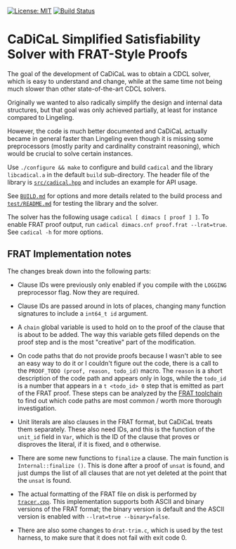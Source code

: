 [![License: MIT](https://img.shields.io/badge/License-MIT-yellow.svg)](https://opensource.org/licenses/MIT)
[![Build Status](https://travis-ci.com/arminbiere/cadical.svg?branch=master)](https://travis-ci.com/arminbiere/cadical)


CaDiCaL Simplified Satisfiability Solver with FRAT-Style Proofs
===============================================================================

The goal of the development of CaDiCaL was to obtain a CDCL solver,
which is easy to understand and change, while at the same time not being
much slower than other state-of-the-art CDCL solvers.

Originally we wanted to also radically simplify the design and internal data
structures, but that goal was only achieved partially, at least for instance
compared to Lingeling.

However, the code is much better documented and CaDiCaL actually became in
general faster than Lingeling even though it is missing some preprocessors
(mostly parity and cardinality constraint reasoning), which would be crucial
to solve certain instances.

Use `./configure && make` to configure and build `cadical` and the library
`libcadical.a` in the default `build` sub-directory.  The header file of
the library is [`src/cadical.hpp`](src/cadical.hpp) and includes an example
for API usage.

See [`BUILD.md`](BUILD.md) for options and more details related to the build
process and [`test/README.md`](test/README.md) for testing the library and
the solver.

The solver has the following usage `cadical [ dimacs [ proof ] ]`.
To enable FRAT proof output, run `cadical dimacs.cnf proof.frat --lrat=true`.
See `cadical -h` for more options.


## FRAT Implementation notes

The changes break down into the following parts:

* Clause IDs were previously only enabled if you compile with the `LOGGING` preprocessor flag. Now they are required.

* Clause IDs are passed around in lots of places, changing many function signatures to include a `int64_t id` argument.

* A `chain` global variable is used to hold on to the proof of the clause that is about to be added. The way this variable gets filled depends on the proof step and is the most "creative" part of the modification.

* On code paths that do not provide proofs because I wasn't able to see an easy way to do it or I couldn't figure out the code, there is a call to the `PROOF_TODO (proof, reason, todo_id)` macro. The `reason` is a short description of the code path and appears only in logs, while the `todo_id` is a number that appears in a `t <todo_id> 0` step that is emitted as part of the FRAT proof. These steps can be analyzed by the [FRAT toolchain](https://github.com/digama0/frat) to find out which code paths are most common / worth more thorough investigation.

* Unit literals are also clauses in the FRAT format, but CaDiCaL treats them separately. These also need IDs, and this is the function of the `unit_id` field in `Var`, which is the ID of the clause that proves or disproves the literal, if it is fixed, and `0` otherwise.

* There are some new functions to `finalize` a clause. The main function is `Internal::finalize ()`. This is done after a proof of `unsat` is found, and just dumps the list of all clauses that are not yet deleted at the point that the `unsat` is found.

* The actual formatting of the FRAT file on disk is performed by [`tracer.cpp`](src/tracer.cpp). This implementation supports both ASCII and binary versions of the FRAT format; the binary version is default and the ASCII version is enabled with `--lrat=true --binary=false`.

* There are also some changes to `drat-trim.c`, which is used by the test harness, to make sure that it does not fail with exit code 0.